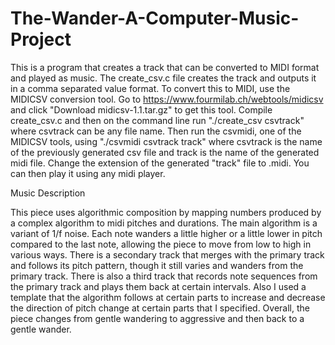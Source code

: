 # The-Wander-A-Computer-Music-Project

This is a program that creates a track that can be converted to MIDI format and played as music. The create_csv.c file creates the track and outputs it in a comma separated value format. To convert this to MIDI, use the MIDICSV conversion tool. Go to https://www.fourmilab.ch/webtools/midicsv and click "Download midicsv-1.1.tar.gz" to get this tool. Compile create_csv.c and then on the command line run "./create_csv csvtrack" where csvtrack can be any file name. Then run the csvmidi, one of the MIDICSV tools, using "./csvmidi csvtrack track" where csvtrack is the name of the previously generated csv file and track is the name of the generated midi file. Change the extension of the generated "track" file to .midi. You can then play it using any midi player.

Music Description

This piece uses algorithmic composition by mapping numbers produced by a complex algorithm to midi pitches and durations. The main algorithm is a variant of 1/f noise. Each note wanders a little higher or a little lower in pitch compared to the last note, allowing the piece to move from low to high in various ways. There is a secondary track that merges with the primary track and follows its pitch pattern, though it still varies and wanders from the primary track. There is also a third track that records note sequences from the primary track and plays them back at certain intervals. Also I used a template that the algorithm follows at certain parts to increase and decrease the direction of pitch change at certain parts that I specified. Overall, the piece changes from gentle wandering to aggressive and then back to a gentle wander. 
